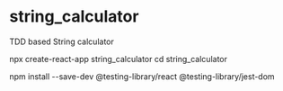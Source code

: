 # string_calculator
TDD based String calculator

npx create-react-app string_calculator 
cd string_calculator 

npm install --save-dev @testing-library/react @testing-library/jest-dom

